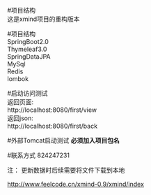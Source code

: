 #项目结构  
这是xmind项目的重构版本

#项目结构  
SpringBoot2.0  
Thymeleaf3.0  
SpringDataJPA  
MySql  
Redis  
lombok  

#启动访问测试  
返回页面:   
http://localhost:8080/first/view  
返回json:   
http://localhost:8080/first/back

#外部Tomcat启动测试
**必须加入项目包名**  

#联系方式
824247231

注：
更新数据时后续需要将文件下载到本地

http://www.feelcode.cn/xmind-0.9/xmind/index